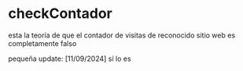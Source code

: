 # checkContador
esta la teoría de que el contador de visitas de reconocido sitio web es completamente falso 

pequeña update: [11/09/2024]
sí lo es
